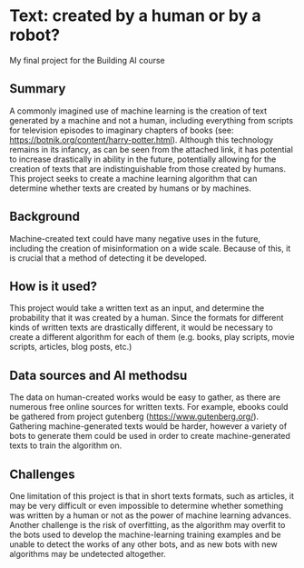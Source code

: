 # Text: created by a human or by a robot?

My final project for the Building AI course

## Summary

A commonly imagined use of machine learning is the creation of text generated by a machine and not a human, including everything from scripts for television episodes to imaginary chapters of books (see: https://botnik.org/content/harry-potter.html). Although this technology remains in its infancy, as can be seen from the attached link, it has potential to increase drastically in ability in the future, potentially allowing for the creation of texts that are indistinguishable from those created by humans. This project seeks to create a machine learning algorithm that can determine whether texts are created by humans or by machines.

## Background

Machine-created text could have many negative uses in the future, including the creation of misinformation on a wide scale. Because of this, it is crucial that a method of detecting it be developed.


## How is it used?

This project would take a written text as an input, and determine the probability that it was created by a human. Since the formats for different kinds of written texts are drastically different, it would be necessary to create a different algorithm for each of them (e.g. books, play scripts, movie scripts, articles, blog posts, etc.)


## Data sources and AI methodsu
The data on human-created works would be easy to gather, as there are numerous free online sources for written texts. For example, ebooks could be gathered from project gutenberg (https://www.gutenberg.org/). Gathering machine-generated texts would be harder, however a variety of bots to generate them could be used in order to create machine-generated texts to train the algorithm on.

## Challenges

One limitation of this project is that in short texts formats, such as articles, it may be very difficult or even impossible to determine whether something was written by a human or not as the power of machine learning advances. Another challenge is the risk of overfitting, as the algorithm may overfit to the bots used to develop the machine-learning training examples and be unable to detect the works of any other bots, and as new bots with new algorithms may be undetected altogether.
